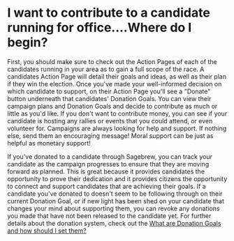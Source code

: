 # I want to contribute to a candidate running for office....Where do I begin? #
First, you should make sure to check out the Action Pages of each of the 
candidates running in your area as to gain a full scope of the race. A 
candidates Action Page will detail their goals and ideas, as well as their plan 
if they win the election. Once you've made your well-informed decision on which
candidate to support, on their Action Page you'll see a "Donate" button 
underneath that candidates' Donation Goals. You can view their campaign 
plans and Donation Goals and decide to contribute as much or little as you'd 
like. If you don't want to contribute money, you can see if your candidate is 
hosting any rallies or events that you could attend, or even volunteer for. 
Campaigns are always looking for help and support. If nothing else, send them 
an encouraging message! Moral support can be just as helpful as monetary 
support! 

If you've donated to a candidate through Sagebrew, you can track your candidate 
as the campaign progresses to ensure that they are moving forward as planned. 
This is great because it provides candidates the opportunity to prove their 
dedication and it provides citizens the opportunity to connect and support 
candidates that are achieving their goals. If a candidate you've donated to 
doesn't seem to be following through on their current Donation Goal, or if 
new light has been shed on your candidate that changes your mind about 
supporting them, you can revoke any donations you made that have not been 
released to the candidate yet. For further details about the donation system, 
check out the [What are Donation Goals and how should I set them?][1]


[1]: #TODO